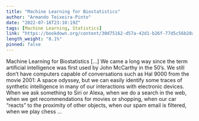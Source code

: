 ```yaml
---
title: "Machine Learning for Biostatistics"
author: "Armando Teixeira-Pinto"
date: "2022-07-18T23:10:19Z"
tags: [Machine Learning, Statistics]
link: "https://bookdown.org/content/30d75162-d57a-42d1-b26f-77d5c56b20a6/"
length_weight: "8.1%"
pinned: false
---
```


Machine Learning for Biostatistics [...] We came a long way since the term artificial intelligence was first used by
John McCarthy in the 50’s. We still don’t have computers capable of conversations
such as Hal 9000 from the movie 2001: A space odyssey, but we can easily
identify some traces of synthetic intelligence in many of our interactions
with electronic devices. When we ask something to Siri or Alexa, when we do a
search in the web, when we get recommendations for
movies or shopping, when our car “reacts” to the proximity of other objects,
when our spam email is filtered,
when we play chess ...
